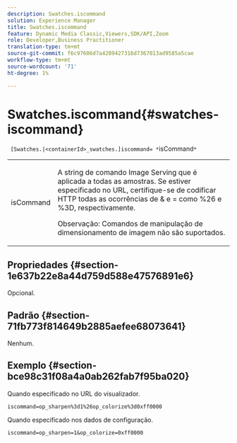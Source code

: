 ```yaml
---
description: Swatches.iscommand
solution: Experience Manager
title: Swatches.iscommand
feature: Dynamic Media Classic,Viewers,SDK/API,Zoom
role: Developer,Business Practitioner
translation-type: tm+mt
source-git-commit: f6c97606d7a4209427316d7367013ad9585a5cae
workflow-type: tm+mt
source-wordcount: '71'
ht-degree: 1%

---
```



# Swatches.iscommand{#swatches-iscommand}

` [Swatches.|<containerId>_swatches.]iscommand= *`isCommand`*`

<table id="table_43A84C1044574A6FAB8CE67D71AAD5EC"> 
 <tbody> 
  <tr> 
   <td colname="col1"> <p> <span class="codeph"> <span class="varname"> isCommand</span> </span> </p> </td> 
   <td colname="col2"> <p> A string de comando Image Serving que é aplicada a todas as amostras. Se estiver especificado no URL, certifique-se de codificar HTTP todas as ocorrências de <span class="codeph"> &amp;</span> e <span class="codeph"> =</span> como <span class="codeph"> %26</span> e <span class="codeph"> %3D</span>, respectivamente. </p> <p> <p>Observação:  Comandos de manipulação de dimensionamento de imagem não são suportados. </p> </p> </td> 
  </tr> 
 </tbody> 
</table>

## Propriedades {#section-1e637b22e8a44d759d588e47576891e6}

Opcional.

## Padrão {#section-71fb773f814649b2885aefee68073641}

Nenhum.

## Exemplo {#section-bce98c31f08a4a0ab262fab7f95ba020}

Quando especificado no URL do visualizador.

`iscommand=op_sharpen%3d1%26op_colorize%3d0xff0000`

Quando especificado nos dados de configuração.

`iscommand=op_sharpen=1&op_colorize=0xff0000`
